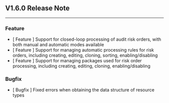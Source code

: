 ## V1.6.0 Release Note

---

### Feature

- [ Feature ] Support for closed-loop processing of audit risk orders, with both manual and automatic modes available
- [ Feature ] Support for managing automatic processing rules for risk orders, including creating, editing, cloning, sorting, enabling/disabling
- [ Feature ] Support for managing packages used for risk order processing, including creating, editing, cloning, enabling/disabling

### Bugfix

- [ Bugfix ] Fixed  errors  when obtaining the data structure of resource types
